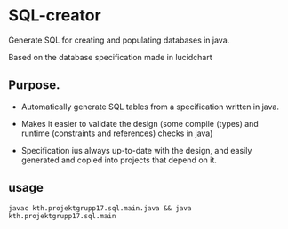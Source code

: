 # SQL-creator
Generate SQL for creating and populating databases in java.

Based on the database specification made in lucidchart

## Purpose. 
* Automatically generate SQL tables from a specification written in java.

* Makes it easier to validate the design (some compile (types) and runtime (constraints and references) checks in java)

* Specification ius always up-to-date with the design, and easily generated and copied into projects that depend on it. 


## usage 

`javac kth.projektgrupp17.sql.main.java && java kth.projektgrupp17.sql.main`
